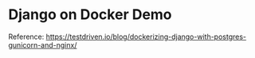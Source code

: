 # Django on Docker Demo

Reference: https://testdriven.io/blog/dockerizing-django-with-postgres-gunicorn-and-nginx/